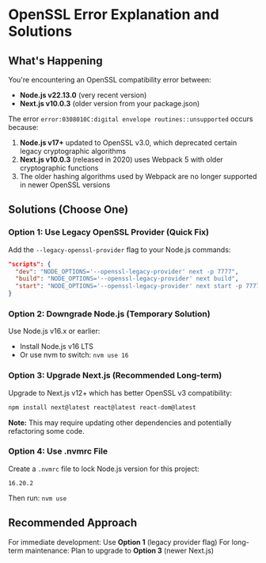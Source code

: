 # OpenSSL Error Explanation and Solutions

## What's Happening

You're encountering an OpenSSL compatibility error between:

- **Node.js v22.13.0** (very recent version)
- **Next.js v10.0.3** (older version from your package.json)

The error `error:0308010C:digital envelope routines::unsupported` occurs because:

1. **Node.js v17+** updated to OpenSSL v3.0, which deprecated certain legacy cryptographic algorithms
2. **Next.js v10.0.3** (released in 2020) uses Webpack 5 with older cryptographic functions
3. The older hashing algorithms used by Webpack are no longer supported in newer OpenSSL versions

## Solutions (Choose One)

### Option 1: Use Legacy OpenSSL Provider (Quick Fix)

Add the `--legacy-openssl-provider` flag to your Node.js commands:

```json
"scripts": {
  "dev": "NODE_OPTIONS='--openssl-legacy-provider' next -p 7777",
  "build": "NODE_OPTIONS='--openssl-legacy-provider' next build",
  "start": "NODE_OPTIONS='--openssl-legacy-provider' next start -p 7777"
}
```

### Option 2: Downgrade Node.js (Temporary Solution)

Use Node.js v16.x or earlier:

- Install Node.js v16 LTS
- Or use nvm to switch: `nvm use 16`

### Option 3: Upgrade Next.js (Recommended Long-term)

Upgrade to Next.js v12+ which has better OpenSSL v3 compatibility:

```bash
npm install next@latest react@latest react-dom@latest
```

**Note:** This may require updating other dependencies and potentially refactoring some code.

### Option 4: Use .nvmrc File

Create a `.nvmrc` file to lock Node.js version for this project:

```
16.20.2
```

Then run: `nvm use`

## Recommended Approach

For immediate development: Use **Option 1** (legacy provider flag)
For long-term maintenance: Plan to upgrade to **Option 3** (newer Next.js)
